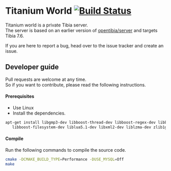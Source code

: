 # Titanium World  [![Build Status](https://travis-ci.com/denniseffing/titanium-server.svg?token=wyiKY4rhF1c7MzJUGPNV&branch=master)](https://travis-ci.com/denniseffing/titanium-server)
Titanium world is a private Tibia server.  
The server is based on an earlier version of [opentibia/server](https://github.com/opentibia/server) and targets Tibia 7.6.

If you are here to report a bug, head over to the issue tracker and create an issue.  

## Developer guide
Pull requests are welcome at any time.  
So if you want to contribute, please read the following instructions.  

#### Prerequisites
- Use Linux
- Install the dependencies.
```bash
apt-get install libgmp3-dev libboost-thread-dev libboost-regex-dev libboost-system-dev \
   libboost-filesystem-dev liblua5.1-dev libxml2-dev liblzma-dev zlib1g-dev libticonv-dev
```

#### Compile
Run the following commands to compile the source code.
```bash
cmake -DCMAKE_BUILD_TYPE=Performance -DUSE_MYSQL=Off
make
```


